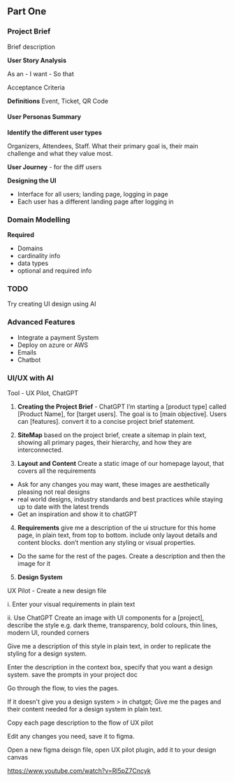 ## Part One

### Project Brief
Brief description

**User Story Analysis**

 As an - I want - So that

Acceptance Criteria

**Definitions**
Event, Ticket, QR Code

#### User Personas Summary
**Identify the different user types**

Organizers, Attendees, Staff. What their primary goal is, their main challenge and what they value most.

**User Journey** - for the diff users

**Designing the UI**

* Interface for all users; landing page, logging in page
* Each user has a different landing page after logging in

### Domain Modelling

**Required**
* Domains
* cardinality info
* data types
* optional and required info

### TODO
Try creating UI design using AI

### Advanced Features
* Integrate a payment System
* Deploy on azure or AWS
* Emails
* Chatbot

### UI/UX with AI

Tool - UX Pilot, ChatGPT

1. **Creating the Project Brief** - ChatGPT
I’m starting a [product type] called [Product Name], for [target users]. 
The goal is to [main objective]. 
Users can [features]. convert it to a concise project brief statement.

2. **SiteMap**
based on the project brief, create a sitemap in plain text, showing all primary pages, their hierarchy, and how they are interconnected.

3. **Layout and Content**
Create a static image of our homepage layout, that covers all the requirements
- Ask for any changes you may want, these images are aesthetically pleasing not real designs
- real world designs, industry standards and best practices while staying up to date with the latest trends
- Get an inspiration and show it to chatGPT

4. **Requirements**
give me a description of the ui structure for this home page, in plain text, from top to bottom. 
include only layout details and content blocks. don’t mention any styling or visual properties.

- Do the same for the rest of the pages. Create a description and then the image for it

5. **Design System**

UX Pilot - Create a new design file

i. Enter your visual requirements in plain text

ii. Use ChatGPT
Create an image with UI components for a [project], describe the style e.g. dark theme, transparency, bold colours, thin lines, modern UI, rounded corners

Give me a description of this style in plain text, in order to replicate the styling for a design system.

Enter the description in the context box, specify that you want a design system. save the prompts in your project doc

Go through the flow, to vies the pages. 

If it doesn't give you a design system > in chatgpt; Give me the pages and their content needed for a design system in plain text.

Copy each page description to the flow of UX pilot

Edit any changes you need, save it to figma.

Open a new figma deisgn file, open UX pilot plugin, add it to your design canvas

https://www.youtube.com/watch?v=Rl5pZ7Cncyk


